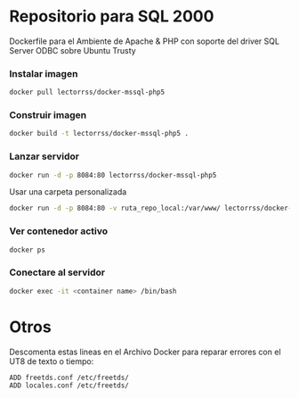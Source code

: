 # Repositorio para SQL 2000
Dockerfile para el Ambiente de Apache & PHP con soporte del driver SQL Server ODBC sobre Ubuntu Trusty

### Instalar imagen
```bash
docker pull lectorrss/docker-mssql-php5
```

### Construir imagen
```bash
docker build -t lectorrss/docker-mssql-php5 .
```

### Lanzar servidor
```bash
docker run -d -p 8084:80 lectorrss/docker-mssql-php5
```
Usar una carpeta personalizada
```bash
docker run -d -p 8084:80 -v ruta_repo_local:/var/www/ lectorrss/docker-mssql-php5
```

### Ver contenedor activo
```bash
docker ps
```

### Conectare al servidor
```bash
docker exec -it <container name> /bin/bash
```

# Otros
Descomenta estas lineas en el Archivo Docker para reparar errores con el UT8 de texto o tiempo:
```bash
ADD freetds.conf /etc/freetds/
ADD locales.conf /etc/freetds/
```
